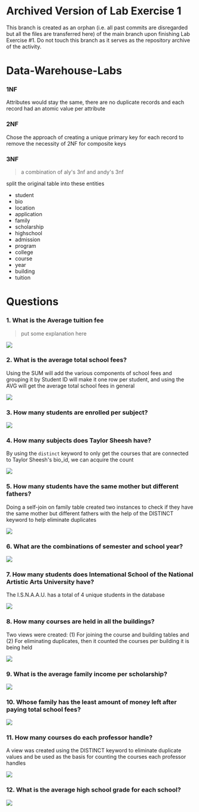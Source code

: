 # Archived Version of Lab Exercise 1

This branch is created as an orphan (i.e. all past commits are disregarded but all the files are transferred here) of the main branch upon finishing Lab Exercise #1. Do not touch this branch as it serves as the repository archive of the activity. 

# Data-Warehouse-Labs

### 1NF 

Attributes would stay the same, there are no duplicate records and each record had an atomic value per attribute

### 2NF

Chose the approach of creating a unique primary key for each record to remove the necessity of 2NF for composite keys

### 3NF

> a combination of aly's 3nf and andy's 3nf

split the original table into these entities
- student
- bio
- location
- application
- family
- scholarship
- highschool
- admission
- program
- college
- course
- year
- building
- tuition

# Questions

### 1. What is the Average tuition fee

> put some explanation here

![](images/q1.png)

### 2. What is the average total school fees?

Using the SUM will add the various components of school fees and grouping it by Student ID will make it one row per student, and using the AVG will get the average total school fees in general

![](images/q2.png)

### 3. How many students are enrolled per subject?

![](images/q3.png)

### 4. How many subjects does Taylor Sheesh have?

By using the `distinct` keyword to only get the courses that are connected to Taylor Sheesh's bio_id, we can acquire the count

![](images/q4.png)

### 5. How many students have the same mother but different fathers?

Doing a self-join on family table created two instances to check if they have the same mother but different fathers with the help of the DISTINCT keyword to help eliminate duplicates

![](images/q5.png)

### 6. What are the combinations of semester and school year?

![](images/q6.png)

### 7. How many students does Intemational School of the National Artistic Arts University have?

The I.S.N.A.A.U. has a total of 4 unique students in the database

![](images/q7.png)

### 8. How many courses are held in all the buildings?

Two views were created: (1) For joining the course and building tables and (2) For eliminating duplicates, then it counted the courses per building it is being held

![](images/q8.png)

### 9. What is the average family income per scholarship?

![](images/q9.png)

### 10. Whose family has the least amount of money left after paying total school fees?

![](images/q10.png)

### 11. How many courses do each professor handle?

A view was created using the DISTINCT keyword to eliminate duplicate values and be used as the basis for counting the courses each professor handles

![](images/q11.png)

### 12. What is the average high school grade for each school?

![](images/q12.png)

